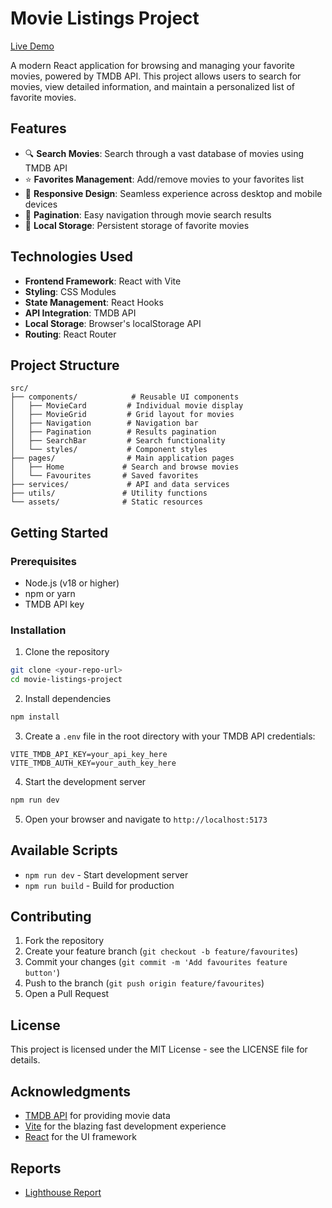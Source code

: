 # Movie Listings Project

[Live Demo](https://OllieDub2184.github.io/Front-End-Project-Movie-Listings)

A modern React application for browsing and managing your favorite movies, powered by TMDB API. This project allows users to search for movies, view detailed information, and maintain a personalized list of favorite movies.

## Features

- 🔍 **Search Movies**: Search through a vast database of movies using TMDB API
- ⭐ **Favorites Management**: Add/remove movies to your favorites list
- 📱 **Responsive Design**: Seamless experience across desktop and mobile devices
- 📄 **Pagination**: Easy navigation through movie search results
- 💾 **Local Storage**: Persistent storage of favorite movies

## Technologies Used

- **Frontend Framework**: React with Vite
- **Styling**: CSS Modules
- **State Management**: React Hooks
- **API Integration**: TMDB API
- **Local Storage**: Browser's localStorage API
- **Routing**: React Router

## Project Structure

```
src/
├── components/            # Reusable UI components
│   ├── MovieCard         # Individual movie display
│   ├── MovieGrid         # Grid layout for movies
│   ├── Navigation        # Navigation bar
│   ├── Pagination        # Results pagination
│   ├── SearchBar         # Search functionality
│   └── styles/           # Component styles
├── pages/                # Main application pages
│   ├── Home             # Search and browse movies
│   └── Favourites       # Saved favorites
├── services/             # API and data services
├── utils/               # Utility functions
└── assets/              # Static resources
```

## Getting Started

### Prerequisites

- Node.js (v18 or higher)
- npm or yarn
- TMDB API key

### Installation

1. Clone the repository
```bash
git clone <your-repo-url>
cd movie-listings-project
```

2. Install dependencies
```bash
npm install
```

3. Create a `.env` file in the root directory with your TMDB API credentials:
```env
VITE_TMDB_API_KEY=your_api_key_here
VITE_TMDB_AUTH_KEY=your_auth_key_here
```

4. Start the development server
```bash
npm run dev
```

5. Open your browser and navigate to `http://localhost:5173`

## Available Scripts

- `npm run dev` - Start development server
- `npm run build` - Build for production



## Contributing

1. Fork the repository
2. Create your feature branch (`git checkout -b feature/favourites`)
3. Commit your changes (`git commit -m 'Add favourites feature button'`)
4. Push to the branch (`git push origin feature/favourites`)
5. Open a Pull Request

## License

This project is licensed under the MIT License - see the LICENSE file for details.

## Acknowledgments

- [TMDB API](https://www.themoviedb.org/documentation/api) for providing movie data
- [Vite](https://vitejs.dev/) for the blazing fast development experience
- [React](https://reactjs.org/) for the UI framework

## Reports

- [Lighthouse Report](Docs/Lighthouse%20Report.pdf)
